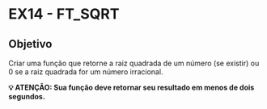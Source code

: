 # EX14 -  FT_SQRT

## Objetivo
Criar uma função que retorne a raiz quadrada de um número (se existir) ou 0 se a raiz quadrada for um número irracional.

**💡 ATENÇÃO: Sua função deve retornar seu resultado em menos de dois segundos.**